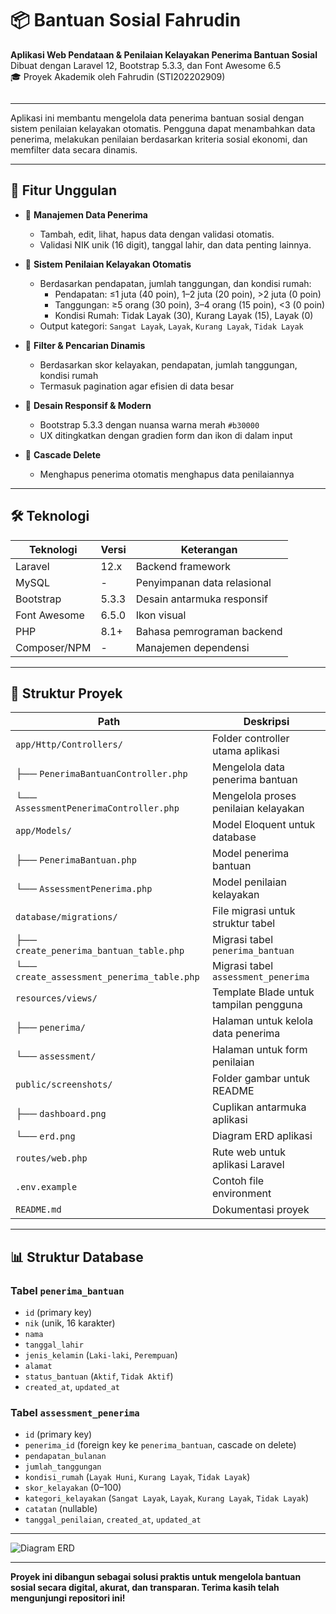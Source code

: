 # 📦 Bantuan Sosial Fahrudin

**Aplikasi Web Pendataan & Penilaian Kelayakan Penerima Bantuan Sosial**  
Dibuat dengan Laravel 12, Bootstrap 5.3.3, dan Font Awesome 6.5  
🎓 Proyek Akademik oleh Fahrudin (STI202202909)

![<img src="public/screenshots/dashboard.png" width="400"/>](public/screenshots/dashboard.png)

---

Aplikasi ini membantu mengelola data penerima bantuan sosial dengan sistem penilaian kelayakan otomatis. Pengguna dapat menambahkan data penerima, melakukan penilaian berdasarkan kriteria sosial ekonomi, dan memfilter data secara dinamis.

---

## 🚀 Fitur Unggulan

- 🔁 **Manajemen Data Penerima**
  - Tambah, edit, lihat, hapus data dengan validasi otomatis.
  - Validasi NIK unik (16 digit), tanggal lahir, dan data penting lainnya.

- 🧠 **Sistem Penilaian Kelayakan Otomatis**
  - Berdasarkan pendapatan, jumlah tanggungan, dan kondisi rumah:
    - Pendapatan: ≤1 juta (40 poin), 1–2 juta (20 poin), >2 juta (0 poin)
    - Tanggungan: ≥5 orang (30 poin), 3–4 orang (15 poin), <3 (0 poin)
    - Kondisi Rumah: Tidak Layak (30), Kurang Layak (15), Layak (0)
  - Output kategori: `Sangat Layak`, `Layak`, `Kurang Layak`, `Tidak Layak`

- 🔎 **Filter & Pencarian Dinamis**
  - Berdasarkan skor kelayakan, pendapatan, jumlah tanggungan, kondisi rumah
  - Termasuk pagination agar efisien di data besar

- 📱 **Desain Responsif & Modern**
  - Bootstrap 5.3.3 dengan nuansa warna merah `#b30000`
  - UX ditingkatkan dengan gradien form dan ikon di dalam input

- 🧹 **Cascade Delete**
  - Menghapus penerima otomatis menghapus data penilaiannya

---

## 🛠️ Teknologi

| Teknologi       | Versi     | Keterangan                            |
|----------------|-----------|----------------------------------------|
| Laravel        | 12.x      | Backend framework                      |
| MySQL          | -         | Penyimpanan data relasional            |
| Bootstrap      | 5.3.3     | Desain antarmuka responsif             |
| Font Awesome   | 6.5.0     | Ikon visual                            |
| PHP            | 8.1+      | Bahasa pemrograman backend             |
| Composer/NPM   | -         | Manajemen dependensi                   |

---

## 📂 Struktur Proyek

| Path                                      | Deskripsi                                      |
|-------------------------------------------|------------------------------------------------|
| `app/Http/Controllers/`                  | Folder controller utama aplikasi              |
| ├── `PenerimaBantuanController.php`      | Mengelola data penerima bantuan               |
| └── `AssessmentPenerimaController.php`   | Mengelola proses penilaian kelayakan          |
| `app/Models/`                            | Model Eloquent untuk database                 |
| ├── `PenerimaBantuan.php`                | Model penerima bantuan                        |
| └── `AssessmentPenerima.php`             | Model penilaian kelayakan                     |
| `database/migrations/`                   | File migrasi untuk struktur tabel             |
| ├── `create_penerima_bantuan_table.php`  | Migrasi tabel `penerima_bantuan`              |
| └── `create_assessment_penerima_table.php`| Migrasi tabel `assessment_penerima`           |
| `resources/views/`                       | Template Blade untuk tampilan pengguna        |
| ├── `penerima/`                          | Halaman untuk kelola data penerima            |
| └── `assessment/`                        | Halaman untuk form penilaian                  |
| `public/screenshots/`                    | Folder gambar untuk README                    |
| ├── `dashboard.png`                      | Cuplikan antarmuka aplikasi                   |
| └── `erd.png`                            | Diagram ERD aplikasi                          |
| `routes/web.php`                         | Rute web untuk aplikasi Laravel               |
| `.env.example`                           | Contoh file environment                       |
| `README.md`                              | Dokumentasi proyek                            |

---

## 📊 Struktur Database

### Tabel `penerima_bantuan`
- `id` (primary key)
- `nik` (unik, 16 karakter)
- `nama`
- `tanggal_lahir`
- `jenis_kelamin` (`Laki-laki`, `Perempuan`)
- `alamat`
- `status_bantuan` (`Aktif`, `Tidak Aktif`)
- `created_at`, `updated_at`

### Tabel `assessment_penerima`
- `id` (primary key)
- `penerima_id` (foreign key ke `penerima_bantuan`, cascade on delete)
- `pendapatan_bulanan`
- `jumlah_tanggungan`
- `kondisi_rumah` (`Layak Huni`, `Kurang Layak`, `Tidak Layak`)
- `skor_kelayakan` (0–100)
- `kategori_kelayakan` (`Sangat Layak`, `Layak`, `Kurang Layak`, `Tidak Layak`)
- `catatan` (nullable)
- `tanggal_penilaian`, `created_at`, `updated_at`

---

![Diagram ERD](public/screenshots/erd.png)

---

**Proyek ini dibangun sebagai solusi praktis untuk mengelola bantuan sosial secara digital, akurat, dan transparan. Terima kasih telah mengunjungi repositori ini!**
